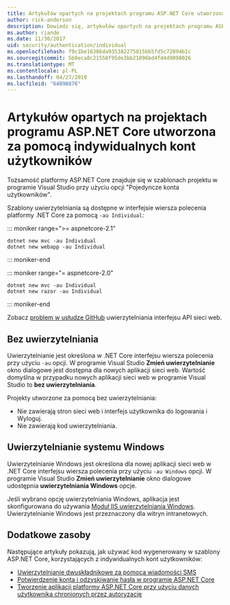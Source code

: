 ```yaml
---
title: Artykułów opartych na projektach programu ASP.NET Core utworzona za pomocą indywidualnych kont użytkowników
author: rick-anderson
description: Dowiedz się, artykułów opartych na projektach programu ASP.NET Core utworzona za pomocą indywidualnych kont użytkowników.
ms.author: riande
ms.date: 11/30/2017
uid: security/authentication/individual
ms.openlocfilehash: f9c1be16386da935382275815bb5fd5c72894b1c
ms.sourcegitcommit: 5b0eca8c21550f95de3bb21096bd4fd4d9098026
ms.translationtype: MT
ms.contentlocale: pl-PL
ms.lasthandoff: 04/27/2019
ms.locfileid: "64898876"
---
```

# <a name="articles-based-on-aspnet-core-projects-created-with-individual-user-accounts"></a>Artykułów opartych na projektach programu ASP.NET Core utworzona za pomocą indywidualnych kont użytkowników

Tożsamość platformy ASP.NET Core znajduje się w szablonach projektu w programie Visual Studio przy użyciu opcji "Pojedyncze konta użytkowników".

Szablony uwierzytelniania są dostępne w interfejsie wiersza polecenia platformy .NET Core za pomocą `-au Individual`:

::: moniker range=">= aspnetcore-2.1"

```console
dotnet new mvc -au Individual
dotnet new webapp -au Individual
```

::: moniker-end

::: moniker range="= aspnetcore-2.0"

```console
dotnet new mvc -au Individual
dotnet new razor -au Individual
```

::: moniker-end

Zobacz [problem w usłudze GitHub](https://github.com/aspnet/AspNetCore/issues/5833) uwierzytelniania interfejsu API sieci web.

<a name="no"></a>

## <a name="no-authentication"></a>Bez uwierzytelniania

Uwierzytelnianie jest określona w .NET Core interfejsu wiersza polecenia przy użyciu `-au` opcji. W programie Visual Studio **Zmień uwierzytelnianie** okno dialogowe jest dostępna dla nowych aplikacji sieci web. Wartość domyślna w przypadku nowych aplikacji sieci web w programie Visual Studio to **bez uwierzytelniania**.

Projekty utworzone za pomocą bez uwierzytelniania:

* Nie zawierają stron sieci web i interfejs użytkownika do logowania i Wyloguj.
* Nie zawierają kod uwierzytelniania.

<a name="win"></a>

## <a name="windows-authentication"></a>Uwierzytelnianie systemu Windows

Uwierzytelnianie Windows jest określona dla nowej aplikacji sieci web w .NET Core interfejsu wiersza polecenia przy użyciu `-au Windows` opcji. W programie Visual Studio **Zmień uwierzytelnianie** okno dialogowe udostępnia **uwierzytelniania Windows** opcje.

Jeśli wybrano opcję uwierzytelniania Windows, aplikacja jest skonfigurowana do używania [Moduł IIS uwierzytelniania Windows](xref:host-and-deploy/iis/modules). Uwierzytelnianie Windows jest przeznaczony dla witryn intranetowych.

## <a name="additional-resources"></a>Dodatkowe zasoby

Następujące artykuły pokazują, jak używać kod wygenerowany w szablony ASP.NET Core, korzystających z indywidualnych kont użytkowników:

* [Uwierzytelnianie dwuskładnikowe za pomocą wiadomości SMS](xref:security/authentication/2fa)
* [Potwierdzenie konta i odzyskiwanie hasła w programie ASP.NET Core](xref:security/authentication/accconfirm)
* [Tworzenie aplikacji platformy ASP.NET Core przy użyciu danych użytkownika chronionych przez autoryzację](xref:security/authorization/secure-data)
